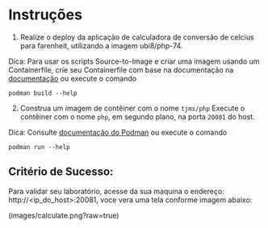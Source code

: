 # Instruções

1. Realize o deploy da aplicação de calculadora de conversão de celcius para farenheit, utilizando a imagem ubi8/php-74.

Dica: Para usar os scripts Source-to-Image e criar uma imagem usando um Containerfile, crie seu Containerfile com base na documentação na [documentação](https://catalog.redhat.com/software/containers/ubi8/php-74/5f521244e05bbcd88f128b63?container-tabs=overview) ou execute o comando
```
podman build --help
```

2. Construa um imagem de contêiner com o nome ```tjms/php```
Execute o contêiner com o nome ```php```, em segundo plano, na porta ```20081``` do host.

Dica: Consulte [documentação do Podman](https://docs.podman.io/en/latest/markdown/podman-run.1.html) ou execute o comando
```
podman run --help
```

## Critério de Sucesso:
Para validar seu laboratório, acesse da sua maquina o endereço: http://<ip_do_host>:20081, voce vera uma tela conforme imagem abaixo:

(images/calculate.png?raw=true)
